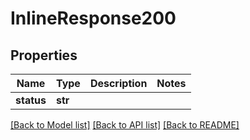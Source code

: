 # InlineResponse200

## Properties
Name | Type | Description | Notes
------------ | ------------- | ------------- | -------------
**status** | **str** |  |

[[Back to Model list]](../README.md#documentation-for-models) [[Back to API list]](../README.md#documentation-for-api-endpoints) [[Back to README]](../README.md)


